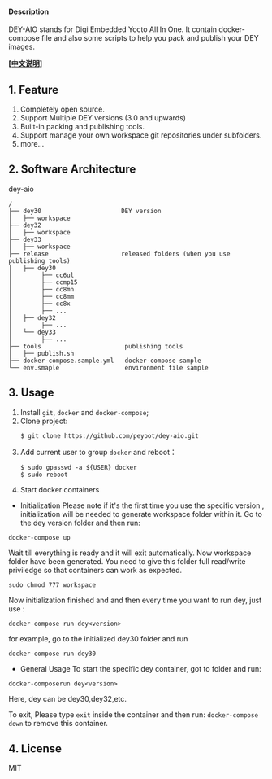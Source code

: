 #### Description
DEY-AIO stands for Digi Embedded Yocto All In One.
It contain docker-compose file and also some scripts to help you pack and publish your DEY images.

**[[中文说明]](README-cn.md)**

## 1. Feature
1. Completely open source.
2. Support Multiple DEY versions (3.0 and upwards)
3. Built-in packing and publishing tools.
4. Support manage your own workspace git repositories under subfolders.
5. more...
## 2.  Software Architecture
dey-aio
```
/
├── dey30                      DEY version
│   ├── workspace
├── dey32
│   ├── workspace
├── dey33
│   ├── workspace
├── release                    released folders (when you use publishing tools)
│   ├── dey30                   
│        ├── cc6ul
│        ├── ccmp15
│        ├── cc8mn
│        ├── cc8mm
│        ├── cc8x
│        ├── ...
│   ├── dey32                   
│        ├── ...
│   └── dey33                   
│        ├── ...
├── tools                       publishing tools
│   ├── publish.sh
├── docker-compose.sample.yml   docker-compose sample
└── env.smaple                  environment file sample
```
## 3. Usage
1. Install `git`, `docker` and `docker-compose`;
2. Clone project:
    ```
    $ git clone https://github.com/peyoot/dey-aio.git
    ```
3. Add current user to group `docker` and reboot：
    ```
    $ sudo gpasswd -a ${USER} docker
    $ sudo reboot
    ```
4. Start docker containers
  * Initialization 
   Please note if it's the first time you use the specific version , initialization will be needed to generate workspace folder within it. Go to the dey version folder and then run:
```
docker-compose up
```
Wait till everything is ready and it will exit automatically. Now workspace folder have been generated. You need to give this folder full read/write priviledge so that containers can work as expected.
```
sudo chmod 777 workspace
```
Now initialization finished and and then every time you want to run dey, just use :
```
docker-compose run dey<version>
```
for example, go to the initialized dey30 folder and run
```
docker-compose run dey30
```

  * General Usage
To start the specific dey container, got to folder and run:
```
docker-composerun dey<version>
```
Here, dey<version> can be dey30,dey32,etc.

To exit, Please type `exit` inside the container and then run: `docker-compose down` to remove this container.



## 4. License
MIT
